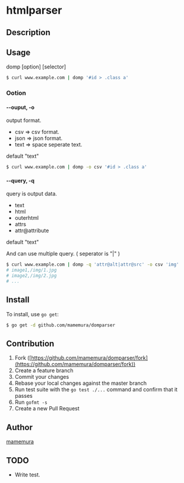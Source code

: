 # htmlparser



## Description

## Usage

domp [option] [selector]

```bash
$ curl www.example.com | domp '#id > .class a'
```

### Ootion

#### --ouput, -o
output format.
* csv  => csv format.
* json => json format.
* text => space seperate text.

default "text"

```bash
$ curl www.example.com | domp -o csv '#id > .class a'
```



#### --query, -q
query is output data.
* text
* html
* outerhtml
* attrs
* attr@attribute

default "text"

And can use multiple query. ( seperator is "|" )
```bash
$ curl www.example.com | domp -q 'attr@alt|attr@src' -o csv 'img'
# image1,/img/1.jpg
# image2,/img/2.jpg
# ...
```


## Install

To install, use `go get`:

```bash
$ go get -d github.com/mamemura/domparser
```

## Contribution

1. Fork ([https://github.com/mamemura/domparser/fork](https://github.com/mamemura/domparser/fork))
1. Create a feature branch
1. Commit your changes
1. Rebase your local changes against the master branch
1. Run test suite with the `go test ./...` command and confirm that it passes
1. Run `gofmt -s`
1. Create a new Pull Request

## Author

[mamemura](https://github.com/mamemura)

## TODO
* Write test.
